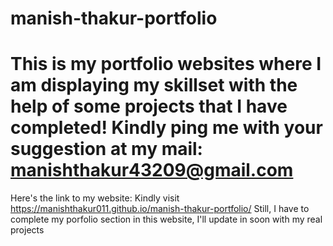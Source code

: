 # manish-thakur-portfolio
# This is my portfolio websites where I am displaying my skillset with the help of some projects that I have completed! Kindly ping me with your suggestion at my mail: manishthakur43209@gmail.com

Here's the link to my website: Kindly visit https://manishthakur011.github.io/manish-thakur-portfolio/
Still, I have to complete my porfolio section in this website, I'll update in soon with my real projects
